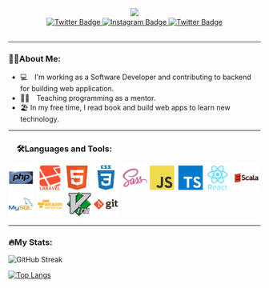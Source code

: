 <div id="header" align="center">
  <img src="https://media.giphy.com/media/JKNWxtuhgr9JZgzz5k/giphy.gif" width="300"/>
  <div id="badges">
    <a href="https://twitter.com/ittoku_ksm">
      <img src="https://img.shields.io/badge/Twitter-skyblue?logo=twitter&logoColor=white&style=for-the-badge" alt="Twitter Badge"/>
    </a>
    <a href="https://www.instagram.com/matsushimakazunori/">
      <img src="https://img.shields.io/badge/Instagram-purple?logo=instagram&logoColor=white&style=for-the-badge" alt="Instagram Badge"/>
    </a>
    <a href="https://toku1.jp">
      <img src="https://img.shields.io/badge/Blog-green?style=for-the-badge" alt="Twitter Badge"/>
    </a>
  </div>
  <img src="https://komarev.com/ghpvc/?username=kazunoriboy&style=flat-square&color=blue" alt=""/>
</div>

---

### 🙋‍♂️About Me:

- 💻　I'm working as a Software Developer and contributing to backend for building web application.
- 🧑‍🏫　Teaching programming as a mentor.
- 🏖️ In my free time, I read book and build web apps to learn new technology.

---

### 　🛠️Languages and Tools:

<div>
  <img src="https://github.com/devicons/devicon/blob/master/icons/php/php-original.svg" title="PHP" alt="PHP" width="50" height="50"/>&nbsp;
  <img src="https://github.com/devicons/devicon/blob/master/icons/laravel/laravel-plain-wordmark.svg" title="Laravel" alt="Laravel" width="50" height="50"/>
  <img src="https://github.com/devicons/devicon/blob/master/icons/html5/html5-original.svg" title="HTML5" alt="HTML" width="50" height="50"/>&nbsp;
  <img src="https://github.com/devicons/devicon/blob/master/icons/css3/css3-plain-wordmark.svg"  title="CSS3" alt="CSS" width="50" height="50"/>&nbsp;
  <img src="https://github.com/devicons/devicon/blob/master/icons/sass/sass-original.svg" title="Sass" alt="Sass" width="50" height="50"/>
  <img src="https://github.com/devicons/devicon/blob/master/icons/javascript/javascript-original.svg" title="JavaScript" alt="JavaScript" width="50" height="50"/>&nbsp;
  <img src="https://github.com/devicons/devicon/blob/master/icons/typescript/typescript-original.svg" title="TypeScript" alt="TypeScript" width="50" height="50"/>
  <img src="https://github.com/devicons/devicon/blob/master/icons/react/react-original-wordmark.svg" title="React" alt="React" width="50" height="50"/>&nbsp;
  <img src="https://github.com/devicons/devicon/blob/master/icons/scala/scala-original-wordmark.svg" title="Scala" alt="Scala" width="50" height="50"/>
  <img src="https://github.com/devicons/devicon/blob/master/icons/mysql/mysql-original-wordmark.svg" title="MySQL"  alt="MySQL" width="50" height="50"/>&nbsp;
  <img src="https://github.com/devicons/devicon/blob/master/icons/amazonwebservices/amazonwebservices-plain-wordmark.svg" title="AWS" alt="AWS" width="50" height="50"/>&nbsp;
  <img src="https://github.com/devicons/devicon/blob/master/icons/vim/vim-original.svg" title="Vim" alt="Vim" width="50" height="50"/>
  <img src="https://github.com/devicons/devicon/blob/master/icons/git/git-original-wordmark.svg" title="Git" alt="Git" width="50" height="50"/>
</div>

---

### 🔥My Stats:

![GitHub Streak](http://github-readme-streak-stats.herokuapp.com?user=kazunoriboy&theme=dark&background=000000)

[![Top Langs](https://github-readme-stats.vercel.app/api/top-langs/?username=anuraghazra&layout=compact)](https://github.com/anuraghazra/github-readme-stats)

<!--
**kazunoriboy/kazunoriboy** is a ✨ _special_ ✨ repository because its `README.md` (this file) appears on your GitHub profile.

Here are some ideas to get you started:

- 🔭 I’m currently working on ...
- 🌱 I’m currently learning ...
- 👯 I’m looking to collaborate on ...
- 🤔 I’m looking for help with ...
- 💬 Ask me about ...
- 📫 How to reach me: ...
- 😄 Pronouns: ...
- ⚡ Fun fact: ...
-->
